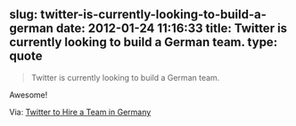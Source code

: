 slug: twitter-is-currently-looking-to-build-a-german
date: 2012-01-24 11:16:33
title: Twitter is currently looking to build a German team.
type: quote
---

> Twitter is currently looking to build a German team.

Awesome!

 Via: [Twitter to Hire a Team in Germany](http://thenextweb.com/twitter/2012/01/22/twitter-to-hire-a-team-in-germany-the-country-it-was-partly-developed-in/?awesm=tnw.to_1Ctn9&utm_campaign=social%20media&utm_medium=share%20button&utm_source=Twitter&utm_content=Twitter%20to%20hire%20a%20team%20in%20Germany,%20the%20country%20it%20was%20partly%20developed%20in)
